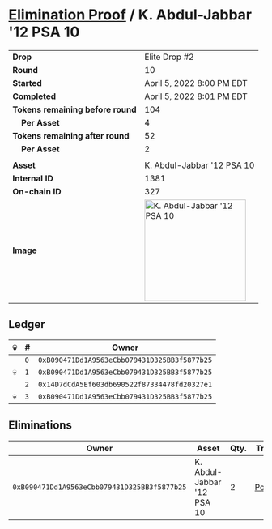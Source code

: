 # [Elimination Proof](./readme.md) / K. Abdul-Jabbar &#039;12 PSA 10

|||
|---|---|
| **Drop** | Elite Drop #2 |
| **Round** | 10 |
| **Started** | April 5, 2022 8:00 PM EDT |
| **Completed** | April 5, 2022 8:01 PM EDT |
| **Tokens remaining before round** | 104 |
| **&nbsp;&nbsp;&nbsp;&nbsp;Per Asset** | 4 |
| **Tokens remaining after round** | 52 |
| **&nbsp;&nbsp;&nbsp;&nbsp;Per Asset** | 2 |
| | |
| **Asset** | K. Abdul-Jabbar &#039;12 PSA 10 |
| **Internal ID** | 1381 |
| **On-chain ID** | 327 |
| **Image** | <img src="https://tcdn.blokpax.com/95e5eeed-5ed2-4455-b6cf-796a56a3fa1a/16114c606e9430801d46f7afd4e31c536ad3b691206f89ea072b4c94d0bbb7ee.png" height="200" alt="K. Abdul-Jabbar &#039;12 PSA 10" /> |

## Ledger

| 💀 | # | Owner |
| --- | --- | --- |
|  | `0` | `0xB090471Dd1A9563eCbb079431D325BB3f5877b25` |
| 💀 | `1` | `0xB090471Dd1A9563eCbb079431D325BB3f5877b25` |
|  | `2` | `0x14D7dCdA5Ef603db690522f87334478fd20327e1` |
| 💀 | `3` | `0xB090471Dd1A9563eCbb079431D325BB3f5877b25` |


## Eliminations

| Owner | Asset | Qty. | Transaction |
| --- | --- | --- | --- |
| `0xB090471Dd1A9563eCbb079431D325BB3f5877b25` | K. Abdul-Jabbar '12 PSA 10 | 2 | [Polygonscan](https://polygonscan.com/tx/0x29f558bf07c21b0ec2255d1b3c6c2960170a7e9f38ad95efe5810703c4f543df) |
